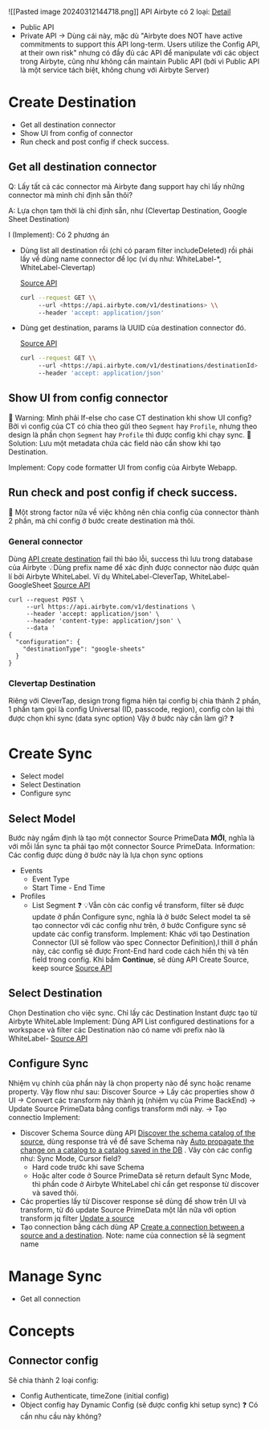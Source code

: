 ![[Pasted image 20240312144718.png]]
API Airbyte có 2 loại: [Detail](https://docs.airbyte.com/api-documentation) 
- Public API
- Private API → Dùng cái này, mặc dù "Airbyte does NOT have active commitments to support this API long-term. Users utilize the Config API, at their own risk" nhưng có đầy đủ các API để manipulate với các object trong Airbyte, cũng như không cần maintain Public API (bởi vì Public API là một service tách biệt, không chung với Airbyte Server)
# Create Destination

- Get all destination connector
- Show UI from config of connector
- Run check and post config if check success.

## Get all destination connector

Q: Lấy tất cả các connector mà Airbyte đang support hay chỉ lấy những connector mà mình chỉ định sẵn thôi?

A: Lựa chọn tạm thời là chỉ định sẵn, như (Clevertap Destination, Google Sheet Destination)

I (Implement): Có 2 phương án

- Dùng list all destination rồi (chỉ có param filter includeDeleted) rồi phải lấy về dùng name connector để lọc (ví dụ như: WhiteLabel-*, WhiteLabel-Clevertap)
    
    [Source API](https://reference.airbyte.com/reference/listdestinations)
    
    ```bash
    curl --request GET \\
         --url <https://api.airbyte.com/v1/destinations> \\
         --header 'accept: application/json'
    ```
    
- Dùng get destination, params là UUID của destination connector đó.
    
    [Source API](https://reference.airbyte.com/reference/getdestination)
    
    ```bash
    curl --request GET \\
         --url <https://api.airbyte.com/v1/destinations/destinationId> \\
         --header 'accept: application/json'
    ```
    

## Show UI from config connector

🚧 Warning: Mình phải If-else cho case CT destination khi show UI config? Bởi vì config của CT có chia theo gửi theo `Segment` hay `Profile`, nhưng theo design là phần chọn `Segment` hay `Profile` thì được config khi chạy sync. 
🚀 Solution: Lưu một metadata chứa các field nào cần show khi tạo Destination.

Implement: Copy code formatter UI from config của Airbyte Webapp.

## Run check and post config if check success.
💪 Một strong factor nữa về việc không nên chia config của connector thành 2 phần, mà chỉ config ở bước create destination mà thôi.
### General connector
Dùng [API create destination](https://reference.airbyte.com/reference/createdestination) fail thì báo lỗi, success thì lưu trong database của Airbyte
💡Dùng prefix name để xác định được connector nào được quản lí bởi Airbyte WhiteLabel. Ví dụ WhiteLabel-CleverTap, WhiteLabel-GoogleSheet
[Source API](https://reference.airbyte.com/reference/createdestination)
```Shell
curl --request POST \
     --url https://api.airbyte.com/v1/destinations \
     --header 'accept: application/json' \
     --header 'content-type: application/json' \
     --data '
{
  "configuration": {
    "destinationType": "google-sheets"
  }
}

```
### Clevertap Destination
Riêng với CleverTap, design trong figma hiện tại config bị chia thành 2 phần, 1 phần tạm gọi là config Universal (ID, passcode, region), config còn lại thì được chọn khi sync (data sync option)
Vậy ở bước này cần làm gì?  ❓

# Create Sync

- Select model
- Select Destination
- Configure sync
## Select Model

Bước này ngầm định là tạo một connector Source PrimeData **MỚI**, nghĩa là với mỗi lần sync ta phải tạo một connector Source PrimeData. 
Information: Các config được dùng ở bước này là lựa chọn sync options
- Events
	- Event Type
	- Start Time - End Time
- Profiles
	- List Segment ❓
💡Vẫn còn các config về transform, filter sẽ được update ở phần Configure sync, nghĩa là ở bước Select model ta sẽ tạo connector với các config như trên, ở bước Configure sync sẽ update các config transform. 
Implement: Khác với tạo Destination Connector (UI sẽ follow vào spec Connector Definition),l thìll ở phần này, các config sẽ được Front-End hard code cách hiển thị và tên field trong config. Khi bấm **Continue**, sẽ dùng API Create Source, keep source
[Source API](https://airbyte-public-api-docs.s3.us-east-2.amazonaws.com/rapidoc-api-docs.html#post-/v1/sources/create)
## Select Destination
Chọn Destination cho việc sync. Chỉ lấy các Destination Instant được tạo từ Airbyte WhiteLable
Implement: Dùng API List configured destinations for a workspace và filter các Destination nào có name với prefix nào là WhiteLabel-
[Source API](https://airbyte-public-api-docs.s3.us-east-2.amazonaws.com/rapidoc-api-docs.html#post-/v1/destinations/list)

## Configure Sync
Nhiệm vụ chính của phần này là chọn property nào để sync hoặc rename property. Vậy flow như sau: Discover Source → Lấy các properties show ở UI → Convert các transform này thành jq (nhiệm vụ của Prime BackEnd) → Update Source PrimeData bằng configs transform mới này. → Tạo connectio
Implement: 
- Discover Schema Source dùng API [Discover the schema catalog of the source](https://airbyte-public-api-docs.s3.us-east-2.amazonaws.com/rapidoc-api-docs.html#post-/v1/sources/discover_schema), dùng response trả về để save Schema này [Auto propagate the change on a catalog to a catalog saved in the DB](https://airbyte-public-api-docs.s3.us-east-2.amazonaws.com/rapidoc-api-docs.html#post-/v1/sources/apply_schema_changes) . Vây còn các config như: Sync Mode, Cursor field?
	- Hard code trước khi save Schema
	- Hoặc alter code ở Source PrimeData sẽ return default Sync Mode, thì phần code ở Airbyte WhiteLabel chỉ cần get response từ discover và saved thôi.
- Các properties lấy từ Discover response sẽ dùng để show trên UI và transform, từ đó update Source PrimeData một lần nữa với option transform jq filter [Update a source](https://airbyte-public-api-docs.s3.us-east-2.amazonaws.com/rapidoc-api-docs.html#post-/v1/sources/update)
-  Tạo connection bằng cách dùng AP [Create a connection between a source and a destination](https://airbyte-public-api-docs.s3.us-east-2.amazonaws.com/rapidoc-api-docs.html#post-/v1/connections/create). Note: name của connection sẽ là segment name
# Manage Sync

- Get all connection
# Concepts
## Connector config
Sẽ chia thành 2 loại config: 
- Config Authenticate, timeZone (initial config)
- Object config hay Dynamic Config (sẽ được config khi setup sync)
❓ Có cần nhu cầu này không?
